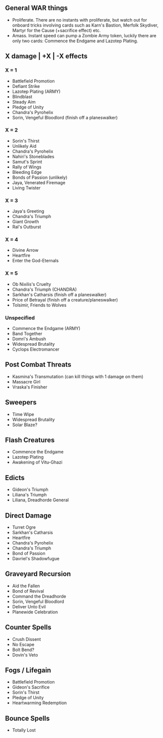 ## General WAR things

- Proliferate. There are no instants with proliferate, but watch out for onboard tricks involving cards such as Karn's Bastion, Merfolk Skydiver, Martyr for the Cause (+sacrifice effect) etc.
- Amass. Instant speed can pump a Zombie Army token, luckily there are only two cards: Commence the Endgame and Lazotep Plating.

## X damage | +X | -X effects

### X = 1

- Battlefield Promotion
- Defiant Strike
- Lazotep Plating (ARMY)
- Blindblast
- Steady Aim
- Pledge of Unity
- Chandra's Pyrohelix
- Sorin, Vengeful Bloodlord (finish off a planeswalker)

### X = 2

- Sorin's Thirst
- Unlikely Aid
- Chandra's Pyrohelix
- Nahiri's Stoneblades
- Samut's Sprint
- Rally of Wings
- Bleeding Edge
- Bonds of Passion (unlikely)
- Jaya, Venerated Firemage
- Living Twister

### X = 3

- Jaya's Greeting
- Chandra's Triumph
- Giant Growth
- Ral's Outburst

### X = 4

- Divine Arrow
- Heartfire
- Enter the God-Eternals

### X = 5

- Ob Nixilis's Cruelty
- Chandra's Triumph (CHANDRA)
- Sarkhan's Catharsis (finish off a planeswalker)
- Price of Betrayal (finish off a creature/planeswalker)
- Tolsimir, Friends to Wolves

### Unspecified

- Commence the Endgame (ARMY)
- Band Together
- Domri's Ambush
- Widespread Brutality
- Cyclops Electromancer

## Post Combat Threats

- Kasmina's Transmutation (can kill things with 1 damage on them)
- Massacre Girl
- Vraska's Finisher

## Sweepers

- Time Wipe
- Widespread Brutality
- Solar Blaze?

## Flash Creatures

- Commence the Endgame
- Lazotep Plating
- Awakening of Vitu-Ghazi

## Edicts

- Gideon's Triumph
- Liliana's Triumph
- Liliana, Dreadhorde General

## Direct Damage

- Turret Ogre
- Sarkhan's Catharsis
- Heartfire
- Chandra's Pyrohelix
- Chandra's Triumph
- Bond of Passion
- Davriel's Shadowfugue

## Graveyard Recursion

- Aid the Fallen
- Bond of Revival
- Command the Dreadhorde
- Sorin, Vengeful Bloodlord
- Deliver Unto Evil
- Planewide Celebration

## Counter Spells

- Crush Dissent
- No Escape
- Bolt Bend?
- Dovin's Veto

## Fogs / Lifegain

- Battlefield Promotion
- Gideon's Sacrifice
- Sorin's Thirst
- Pledge of Unity
- Heartwarming Redemption

## Bounce Spells

- Totally Lost
